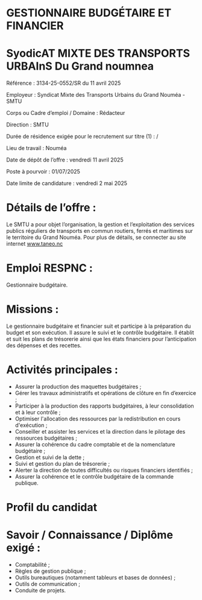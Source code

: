 # GESTIONNAIRE BUDGÉTAIRE ET FINANCIER

# SyodicAT MIXTE DES TRANSPORTS URBAInS Du Grand noumnea

Référence : 3134-25-0552/SR du 11 avril 2025

Employeur : Syndicat Mixte des Transports Urbains du Grand Nouméa - SMTU

Corps ou Cadre d’emploi / Domaine : Rédacteur

Direction : SMTU

Durée de résidence exigée pour le recrutement sur titre (1) : /

Lieu de travail : Nouméa

Date de dépôt de l’offre : vendredi 11 avril 2025

Poste à pourvoir : 01/07/2025

Date limite de candidature : vendredi 2 mai 2025

# Détails de l’offre :

Le SMTU a pour objet l’organisation, la gestion et l’exploitation des services publics réguliers de transports en commun routiers, ferrés et maritimes sur le territoire du Grand Nouméa. Pour plus de détails, se connecter au site internet www.taneo.nc

# Emploi RESPNC :

Gestionnaire budgétaire.

# Missions :

Le gestionnaire budgétaire et financier suit et participe à la préparation du budget et son exécution. Il assure le suivi et le contrôle budgétaire. Il établit et suit les plans de trésorerie ainsi que les états financiers pour l’anticipation des dépenses et des recettes.

# Activités principales :

- Assurer la production des maquettes budgétaires ;
- Gérer les travaux administratifs et opérations de clôture en fin d’exercice ;
- Participer à la production des rapports budgétaires, à leur consolidation et à leur contrôle ;
- Optimiser l'allocation des ressources par la redistribution en cours d'exécution ;
- Conseiller et assister les services et la direction dans le pilotage des ressources budgétaires ;
- Assurer la cohérence du cadre comptable et de la nomenclature budgétaire ;
- Gestion et suivi de la dette ;
- Suivi et gestion du plan de trésorerie ;
- Alerter la direction de toutes difficultés ou risques financiers identifiés ;
- Assurer la cohérence et le contrôle budgétaire de la commande publique.

# Profil du candidat

# Savoir / Connaissance / Diplôme exigé :

- Comptabilité ;
- Règles de gestion publique ;
- Outils bureautiques (notamment tableurs et bases de données) ;
- Outils de communication ;
- Conduite de projets.